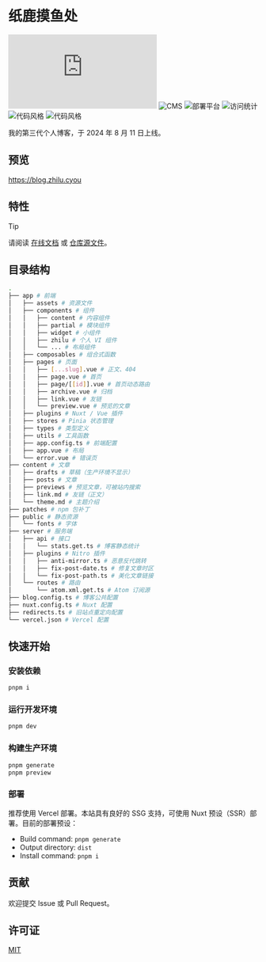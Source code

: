 # 纸鹿摸鱼处

![框架](https://img.shields.io/badge/框架-Nuxt-00DC82?logo=Nuxt.js)
![CMS](https://img.shields.io/badge/CMS-Nuxt%20Content-00DC82?logo=Nuxt.js)
![部署平台](https://img.shields.io/badge/部署平台-Vercel-000000?logo=Vercel)
![访问统计](https://img.shields.io/badge/访问统计-Umami-000000?logo=Umami)
![代码风格](https://img.shields.io/badge/代码风格-ESLint-4B32C3?logo=ESLint)
![代码风格](https://img.shields.io/badge/代码风格-Stylelint-263238?logo=Stylelint)

我的第三代个人博客，于 2024 年 8 月 11 日上线。

## 预览

https://blog.zhilu.cyou

## 特性

> [!Tip]
>
> 请阅读 [在线文档](https://blog.zhilu.cyou/theme) 或 [仓库源文件](/content/theme.md)。

## 目录结构

```sh
.
├── app # 前端
│   ├── assets # 资源文件
│   ├── components # 组件
│   │   ├── content # 内容组件
│   │   ├── partial # 模块组件
│   │   ├── widget # 小组件
│   │   ├── zhilu # 个人 VI 组件
│   │   └── ... # 布局组件
│   ├── composables # 组合式函数
│   ├── pages # 页面
│   │   ├── [...slug].vue # 正文、404
│   │   ├── page.vue # 首页
│   │   ├── page/[[id]].vue # 首页动态路由
│   │   ├── archive.vue # 归档
│   │   ├── link.vue # 友链
│   │   └── preview.vue # 预览的文章
│   ├── plugins # Nuxt / Vue 插件
│   ├── stores # Pinia 状态管理
│   ├── types # 类型定义
│   ├── utils # 工具函数
│   ├── app.config.ts # 前端配置
│   ├── app.vue # 布局
│   └── error.vue # 错误页
├── content # 文章
│   ├── drafts # 草稿（生产环境不显示）
│   ├── posts # 文章
│   ├── previews # 预览文章，可被站内搜索
│   ├── link.md # 友链（正文）
│   └── theme.md # 主题介绍
├── patches # npm 包补丁
├── public # 静态资源
│   └── fonts # 字体
├── server # 服务端
│   ├── api # 接口
│   │   └── stats.get.ts # 博客静态统计
│   ├── plugins # Nitro 插件
│   │   ├── anti-mirror.ts # 恶意反代跳转
│   │   ├── fix-post-date.ts # 修复文章时区
│   │   └── fix-post-path.ts # 美化文章链接
│   └── routes # 路由
│       └── atom.xml.get.ts # Atom 订阅源
├── blog.config.ts # 博客公共配置
├── nuxt.config.ts # Nuxt 配置
├── redirects.ts # 旧站点重定向配置
└── vercel.json # Vercel 配置
```

## 快速开始

### 安装依赖

```sh
pnpm i
```

### 运行开发环境

```sh
pnpm dev
```

### 构建生产环境

```sh
pnpm generate
pnpm preview
```

### 部署

推荐使用 Vercel 部署。本站具有良好的 SSG 支持，可使用 Nuxt 预设（SSR）部署。目前的部署预设：

- Build command: `pnpm generate`
- Output directory: `dist`
- Install command: `pnpm i`

## 贡献

欢迎提交 Issue 或 Pull Request。

## 许可证

[MIT](LICENSE)
